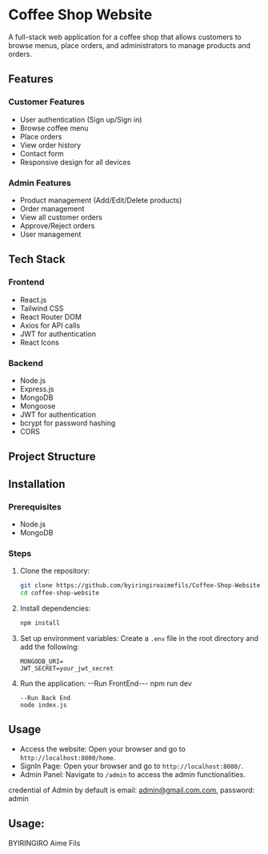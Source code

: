 # Coffee Shop Website

A full-stack web application for a coffee shop that allows customers to browse menus, place orders, and administrators to manage products and orders.

## Features

### Customer Features
- User authentication (Sign up/Sign in)
- Browse coffee menu
- Place orders
- View order history
- Contact form
- Responsive design for all devices

### Admin Features
- Product management (Add/Edit/Delete products)
- Order management
- View all customer orders
- Approve/Reject orders
- User management

## Tech Stack

### Frontend
- React.js
- Tailwind CSS
- React Router DOM
- Axios for API calls
- JWT for authentication
- React Icons

### Backend
- Node.js
- Express.js
- MongoDB
- Mongoose
- JWT for authentication
- bcrypt for password hashing
- CORS

## Project Structure

## Installation

### Prerequisites
- Node.js
- MongoDB

### Steps
1. Clone the repository:
    ```sh
    git clone https://github.com/byiringiroaimefils/Coffee-Shop-Website
    cd coffee-shop-website
    ```

2. Install dependencies:
    ```sh
    npm install
    ```

3. Set up environment variables:
    Create a `.env` file in the root directory and add the following:
    ```env
    MONGODB_URI=
    JWT_SECRET=your_jwt_secret
    ```

4. Run the application:
    --Run FrontEnd---
    npm run dev
    ```
    --Run Back End
    node index.js

## Usage
- Access the website: Open your browser and go to `http://localhost:8000/home`.
- SignIn Page: Open your browser and go to `http://localhost:8000/`.
- Admin Panel: Navigate to `/admin` to access the admin functionalities.

credential of Admin by default is 
email: admin@gmail.com.com,
password: admin

## Usage:
BYIRINGIRO Aime Fils



